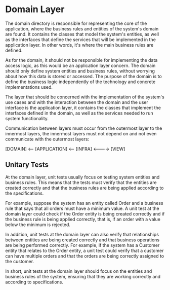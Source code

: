 # Domain Layer

The domain directory is responsible for representing the core of the application, where the business rules and entities of the system's domain are found. It contains the classes that model the system's entities, as well as the interfaces that define the services that will be implemented in the application layer. In other words, it's where the main business rules are defined.

As for the domain, it should not be responsible for implementing the data access logic, as this would be an application layer concern. The domain should only define system entities and business rules, without worrying about how this data is stored or accessed. The purpose of the domain is to define the business logic independently of the technology and concrete implementations used.

The layer that should be concerned with the implementation of the system's use cases and with the interaction between the domain and the user interface is the application layer, it contains the classes that implement the interfaces defined in the domain, as well as the services needed to run system functionality.

Communication between layers must occur from the outermost layer to the innermost layers, the innermost layers must not depend on and not even communicate with the outermost layers:

[DOMAIN] <-- [APPLICATION] <-- [INFRA] <----> [VIEW]

## Unitary Tests

At the domain layer, unit tests usually focus on testing system entities and business rules. This means that the tests must verify that the entities are created correctly and that the business rules are being applied according to the specifications.

For example, suppose the system has an entity called Order and a business rule that says that all orders must have a minimum value. A unit test at the domain layer could check if the Order entity is being created correctly and if the business rule is being applied correctly, that is, if an order with a value below the minimum is rejected.

In addition, unit tests at the domain layer can also verify that relationships between entities are being created correctly and that business operations are being performed correctly. For example, if the system has a Customer entity that relates to the Order entity, a unit test could verify that a customer can have multiple orders and that the orders are being correctly assigned to the customer.

In short, unit tests at the domain layer should focus on the entities and business rules of the system, ensuring that they are working correctly and according to specifications.
